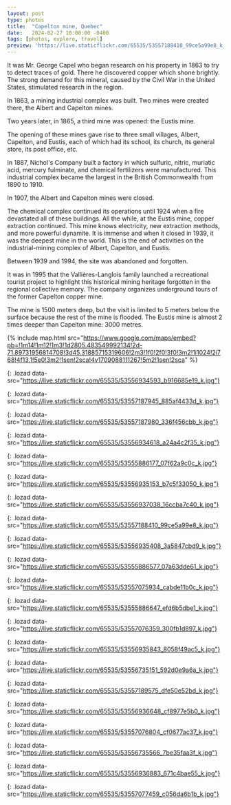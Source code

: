 ```yaml
---
layout: post
type: photos
title:  "Capelton mine, Quebec"
date:   2024-02-27 10:00:00 -0400
tags: [photos, explore, travel]
preview: 'https://live.staticflickr.com/65535/53557188410_99ce5a99e8_k_d.jpg'
---
```


It was Mr. George Capel who began research on his property in 1863 to try to detect traces of gold. There he discovered copper which shone brightly. The strong demand for this mineral, caused by the Civil War in the United States, stimulated research in the region.

In 1863, a mining industrial complex was built. Two mines were created there, the Albert and Capelton mines.

Two years later, in 1865, a third mine was opened: the Eustis mine.

The opening of these mines gave rise to three small villages, Albert, Capelton, and Eustis, each of which had its school, its church, its general store, its post office, etc.

In 1887, Nichol's Company built a factory in which sulfuric, nitric, muriatic acid, mercury fulminate, and chemical fertilizers were manufactured. This industrial complex became the largest in the British Commonwealth from 1890 to 1910.

In 1907, the Albert and Capelton mines were closed.

The chemical complex continued its operations until 1924 when a fire devastated all of these buildings. All the while, at the Eustis mine, copper extraction continued. This mine knows electricity, new extraction methods, and more powerful dynamite. It is immense and when it closed in 1939, it was the deepest mine in the world. This is the end of activities on the industrial-mining complex of Albert, Capelton, and Eustis.

Between 1939 and 1994, the site was abandoned and forgotten.

It was in 1995 that the Vallières-Langlois family launched a recreational tourist project to highlight this historical mining heritage forgotten in the regional collective memory. The company organizes underground tours of the former Capelton copper mine.

The mine is 1500 meters deep, but the visit is limited to 5 meters below the surface because the rest of the mine is flooded. The Eustis mine is almost 2 times deeper than Capelton mine: 3000 metres.

{% include map.html src="https://www.google.com/maps/embed?pb=!1m14!1m12!1m3!1d2805.483549992134!2d-71.89731956814708!3d45.31885715319606!2m3!1f0!2f0!3f0!3m2!1i1024!2i768!4f13.1!5e0!3m2!1sen!2sca!4v1709088111267!5m2!1sen!2sca" %}

![](){: .lozad data-src="https://live.staticflickr.com/65535/53556934593_b916685e19_k.jpg"}

![](){: .lozad data-src="https://live.staticflickr.com/65535/53557187945_885af4433d_k.jpg"}

![](){: .lozad data-src="https://live.staticflickr.com/65535/53557187980_336f456cbb_k.jpg"}

![](){: .lozad data-src="https://live.staticflickr.com/65535/53556934618_a24a4c2f35_k.jpg"}

![](){: .lozad data-src="https://live.staticflickr.com/65535/53555886177_07f62a9c0c_k.jpg"}

![](){: .lozad data-src="https://live.staticflickr.com/65535/53556935153_b7c5f33050_k.jpg"}

![](){: .lozad data-src="https://live.staticflickr.com/65535/53556937038_16ccba7c40_k.jpg"}

![](){: .lozad data-src="https://live.staticflickr.com/65535/53557188410_99ce5a99e8_k.jpg"}

![](){: .lozad data-src="https://live.staticflickr.com/65535/53556935408_3a5847cbd9_k.jpg"}

![](){: .lozad data-src="https://live.staticflickr.com/65535/53555886577_07a63dde61_k.jpg"}

![](){: .lozad data-src="https://live.staticflickr.com/65535/53557075934_cabde11b0c_k.jpg"}

![](){: .lozad data-src="https://live.staticflickr.com/65535/53555886647_efd6b5dbe1_k.jpg"}

![](){: .lozad data-src="https://live.staticflickr.com/65535/53557076359_300fb1d897_k.jpg"}

![](){: .lozad data-src="https://live.staticflickr.com/65535/53556935843_8058f49ac5_k.jpg"}

![](){: .lozad data-src="https://live.staticflickr.com/65535/53556735151_592d0e9a6a_k.jpg"}

![](){: .lozad data-src="https://live.staticflickr.com/65535/53557189575_dfe50e52bd_k.jpg"}

![](){: .lozad data-src="https://live.staticflickr.com/65535/53556936648_cf8977e5b0_k.jpg"}

![](){: .lozad data-src="https://live.staticflickr.com/65535/53557076804_cf0677ac37_k.jpg"}

![](){: .lozad data-src="https://live.staticflickr.com/65535/53556735566_7be35faa3f_k.jpg"}

![](){: .lozad data-src="https://live.staticflickr.com/65535/53556936883_671c4bae55_k.jpg"}

![](){: .lozad data-src="https://live.staticflickr.com/65535/53557077459_c056da6b1b_k.jpg"}
